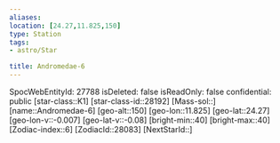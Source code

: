 ```yaml
---
aliases: 
location: [24.27,11.825,150]
type: Station
tags:
- astro/Star

title: Andromedae-6
---
```

SpocWebEntityId: 27788
isDeleted: false
isReadOnly: false
confidential: public
[star-class::K1]
[star-class-id::28192]
[Mass-sol::]
[name::Andromedae-6]
[geo-alt::150]
[geo-lon::11.825]
[geo-lat::24.27]
[geo-lon-v::-0.007]
[geo-lat-v::-0.08]
[bright-min::40]
[bright-max::40]
[Zodiac-index::6]
[ZodiacId::28083]
[NextStarId::]




